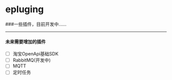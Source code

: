 # epluging

###一些插件，目前开发中......

----
#### 未来需要增加的插件

- [ ] 淘宝OpenApi基础SDK
- [ ] RabbitMQ(开发中)
- [ ] MQTT
- [ ] 定时任务
